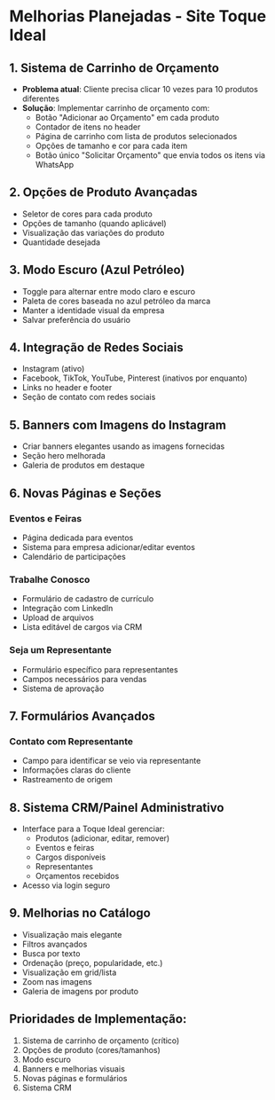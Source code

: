 # Melhorias Planejadas - Site Toque Ideal

## 1. Sistema de Carrinho de Orçamento
- **Problema atual**: Cliente precisa clicar 10 vezes para 10 produtos diferentes
- **Solução**: Implementar carrinho de orçamento com:
  - Botão "Adicionar ao Orçamento" em cada produto
  - Contador de itens no header
  - Página de carrinho com lista de produtos selecionados
  - Opções de tamanho e cor para cada item
  - Botão único "Solicitar Orçamento" que envia todos os itens via WhatsApp

## 2. Opções de Produto Avançadas
- Seletor de cores para cada produto
- Opções de tamanho (quando aplicável)
- Visualização das variações do produto
- Quantidade desejada

## 3. Modo Escuro (Azul Petróleo)
- Toggle para alternar entre modo claro e escuro
- Paleta de cores baseada no azul petróleo da marca
- Manter a identidade visual da empresa
- Salvar preferência do usuário

## 4. Integração de Redes Sociais
- Instagram (ativo)
- Facebook, TikTok, YouTube, Pinterest (inativos por enquanto)
- Links no header e footer
- Seção de contato com redes sociais

## 5. Banners com Imagens do Instagram
- Criar banners elegantes usando as imagens fornecidas
- Seção hero melhorada
- Galeria de produtos em destaque

## 6. Novas Páginas e Seções
### Eventos e Feiras
- Página dedicada para eventos
- Sistema para empresa adicionar/editar eventos
- Calendário de participações

### Trabalhe Conosco
- Formulário de cadastro de currículo
- Integração com LinkedIn
- Upload de arquivos
- Lista editável de cargos via CRM

### Seja um Representante
- Formulário específico para representantes
- Campos necessários para vendas
- Sistema de aprovação

## 7. Formulários Avançados
### Contato com Representante
- Campo para identificar se veio via representante
- Informações claras do cliente
- Rastreamento de origem

## 8. Sistema CRM/Painel Administrativo
- Interface para a Toque Ideal gerenciar:
  - Produtos (adicionar, editar, remover)
  - Eventos e feiras
  - Cargos disponíveis
  - Representantes
  - Orçamentos recebidos
- Acesso via login seguro

## 9. Melhorias no Catálogo
- Visualização mais elegante
- Filtros avançados
- Busca por texto
- Ordenação (preço, popularidade, etc.)
- Visualização em grid/lista
- Zoom nas imagens
- Galeria de imagens por produto

## Prioridades de Implementação:
1. Sistema de carrinho de orçamento (crítico)
2. Opções de produto (cores/tamanhos)
3. Modo escuro
4. Banners e melhorias visuais
5. Novas páginas e formulários
6. Sistema CRM

